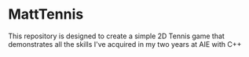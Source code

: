 # MattTennis
This repository is designed to create a simple 2D Tennis game that demonstrates all the skills I've acquired in my two years at AIE with C++

